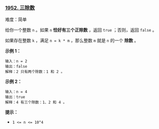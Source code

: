 ### [1952\. 三除数](https://leetcode.cn/problems/three-divisors/)

难度：简单

给你一个整数 `n` 。如果 `n` **恰好有三个正除数** ，返回 `true` ；否则，返回 `false` 。

如果存在整数 `k` ，满足 `n = k * m` ，那么整数 `m` 就是 `n` 的一个 **除数** 。

**示例 1：**

```
输入：n = 2
输出：false
解释：2 只有两个除数：1 和 2 。
```

**示例 2：**

```
输入：n = 4
输出：true
解释：4 有三个除数：1、2 和 4 。
```

**提示：**

-   `1 <= n <= 10^4`
